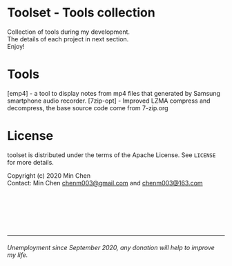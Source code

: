 
Toolset - Tools collection
==========================================

Collection of tools during my development.<br>
The details of each project in next section.<br>
Enjoy!

Tools
========
[emp4] - a tool to display notes from mp4 files that generated by Samsung smartphone audio recorder.
[7zip-opt] - Improved LZMA compress and decompress, the base source code come from 7-zip.org 


License
=======

toolset is distributed under the terms of the Apache License.
See `LICENSE` for more details.

Copyright (c) 2020 Min Chen<br>
Contact: Min Chen <chenm003@gmail.com> and <chenm003@163.com>

<br>
<br>
<br>
<br>
<br>

---
###### *Unemployment since September 2020, any donation will help to improve my life.*

